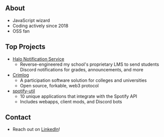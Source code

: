 ## About

- JavaScript wizard
- Coding actively since 2018
- OSS fan

## Top Projects

- [Halo Notification Service](https://github.com/elijaholmos/halo-discord-bot)
  - Reverse-engineered my school's proprietary LMS to send students Discord notifications for grades, announcements, and more
- [Crimlog](https://github.com/crimlog)
  - A participation software solution for colleges and universities
  - Open source, forkable, web3 protocol
- [spotify-util](https://github.com/spotify-util)
  - 10 unique applications that integrate with the Spotify API
  - Includes webapps, client mods, and Discord bots

## Contact

- Reach out on [LinkedIn](https://www.linkedin.com/in/elijaholmos/)!
